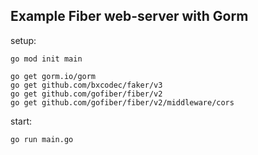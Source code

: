 ## Example Fiber web-server with Gorm

setup:

```
go mod init main

go get gorm.io/gorm
go get github.com/bxcodec/faker/v3
go get github.com/gofiber/fiber/v2
go get github.com/gofiber/fiber/v2/middleware/cors
```

start:

```
go run main.go
```
